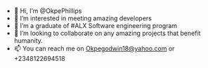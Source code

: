 - 👋 Hi, I’m @OkpePhillips
- 👀 I’m interested in meeting amazing developers
- 🌱 I’m a graduate of #ALX Software engineering program 
- 💞️ I’m looking to collaborate on any amazing projects that benefit humanity.
- 📫 You can reach me on Okpegodwin18@yahoo.com or +2348122694518

<!---
OkpePhillips/OkpePhillips is a ✨ special ✨ repository because its `README.md` (this file) appears on your GitHub profile.
You can click the Preview link to take a look at your changes.
--->

